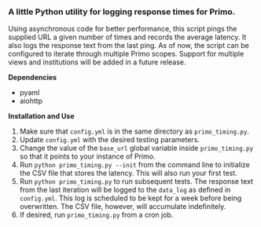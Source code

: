 ### A little Python utility for logging response times for Primo. ###

Using asynchronous code for better performance, this script pings the supplied URL a given number of times and records the average latency. It also logs the response text from the last ping. As of now, the script can be configured to iterate through multiple Primo scopes. Support for multiple views and institutions will be added in a future release.

**Dependencies**
 - pyaml
 - aiohttp

**Installation and Use**
1. Make sure that `config.yml` is in the same directory as `primo_timing.py`. 
2. Update `config.yml` with the desired testing parameters. 
3. Change the value of the `base_url` global variable inside `primo_timing.py` so that it points to your instance of Primo.
4. Run `python primo_timing.py --init` from the command line to initialize the CSV file that stores the latency. This will also run your first test.
5. Run `python primo_timing.py` to run subsequent tests. The response text from the last iteration will be logged to the `data_log` as defined in `config.yml`. This log is scheduled to be kept for a week before being overwritten. The CSV file, however, will accumulate indefinitely.
6. If desired, run `primo_timing.py` from a cron job.
